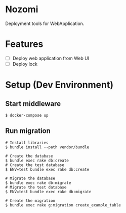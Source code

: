 # Nozomi
Deployment tools for WebApplication.

# Features
- [ ] Deploy web application from Web UI
- [ ] Deploy lock

# Setup (Dev Environment)
## Start middleware
```
$ docker-compose up
```

## Run migration
```
# Install libraries
$ bundle install --path vendor/bundle

# Create the database
$ bundle exec rake db:create
# Create the test database
$ ENV=test bundle exec rake db:create

# Migrate the database
$ bundle exec rake db:migrate
# Migrate the test database
$ ENV=test bundle exec rake db:migrate

# Create the migration
$ bundle exec rake g:migration create_example_table
```